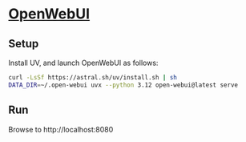 # [OpenWebUI](https://github.com/open-webui/open-webui)

## Setup

Install UV, and launch OpenWebUI as follows:

```bash
curl -LsSf https://astral.sh/uv/install.sh | sh
DATA_DIR=~/.open-webui uvx --python 3.12 open-webui@latest serve
```

## Run

Browse to http://localhost:8080
